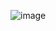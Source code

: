 ![image](https://github.com/SDRoan/Pomodoro-Timer/assets/127364592/54240ffd-01d2-435d-9c43-dd31e26d5dac)
